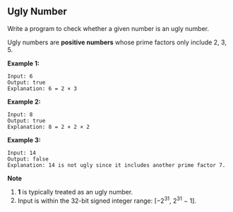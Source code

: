## Ugly Number

Write a program to check whether a given number is an ugly number.

Ugly numbers are **positive numbers** whose prime factors only include 2, 3, 5.

**Example 1:**
```
Input: 6
Output: true
Explanation: 6 = 2 × 3
```

**Example 2:**
```
Input: 8
Output: true
Explanation: 8 = 2 × 2 × 2
```

**Example 3:**
```
Input: 14
Output: false 
Explanation: 14 is not ugly since it includes another prime factor 7.
```

**Note**
1. **1** is typically treated as an ugly number.
2. Input is within the 32-bit signed integer range: [−2<sup>31</sup>,  2<sup>31</sup> − 1].